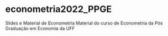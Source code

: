 # econometria2022_PPGE
Slides e Material de Econometria
Material do curso de Econometria da Pós Graduação em Economia da UFF
